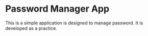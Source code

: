 # Password Manager App
This is a simple application is designed to manage password. It is developed as a practice.

